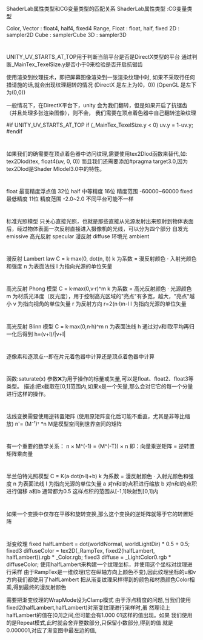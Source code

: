 #
ShaderLab属性类型和CG变量类型的匹配关系
ShaderLab属性类型 :CG变量类型

Color, Vector : float4, half4, fixed4
Range, Float  : float, half, fixed
2D : sampler2D
Cube : samplerCube
3D : sampler3D

#
UNITY_UV_STARTS_AT_TOP用于判断当前平台是否是DirectX类型的平台
通过判断_MainTex_TexelSize.y是否小于0来检验是否开启抗锯齿

使用渲染到纹理技术，即把屏幕图像渲染到一张渲染纹理中时,
如果不采取行任何措请施的话,就会出现纹理翻转的情况
(DirectX 是左上为(0，0))
(OpenGL 是左下为(0,0))

一般情况下，在DirectX平台下，unity 会为我们翻转，但是如果开启了抗锯齿（并且处理多张渲染图像），则不会，
我们需要在顶点着色器中自己翻转渲染纹理

#if UNITY_UV_STARTS_AT_TOP
if (_MainTex_TexelSize.y < 0)
    uv.y = 1-uv.y;
#endif

#
如果我们的确需要在顶点着色器中访问纹理,需要使用tex2Dlod函数来替代,如:
tex2Dlod(tex, float4(uv, 0, 0))
而且我们还需要添加#pragma target3.0,因为tex2Dlod是Shader MIodel3.0中的特性。

#
float 最高精度浮点值 32位
half  中等精度 16位    精度范围 -60000~60000
fixed 最低精度 11位    精度范围 -2.0~2.0
不同平台可能不一样

#
标准光照模型
只关心直接光照，也就是那些直接从光源发射出来照射到物体表面后，经过物体表面一次反射直接进入摄像机的光线，可以分为四个部分
自发光    emissive
高光反射  specular
漫反射    diffuse
环境光    ambient

#
漫反射 Lambert law
C = k·max(0, dot(n, l))
k 为系数 = 漫反射颜色 · 入射光颜色和强度
n 为表面法线
l 为指向光源的单位矢量

#
高光反射 Phong 模型
C = k·max(0,v·r)^m
k 为系数 = 高光反射颜色 · 光源颜色
m 为材质光泽度（反光度），用于控制高光区域的"亮点"有多宽，越大，"亮点"越小
v 为指向视角的单位矢量
r 为反射方向 r=2(n·l)n-l
l 为指向光源的单位矢量

#
高光反射 Blinn 模型
C = k·max(0,n·h)^m
n 为表面法线
h 通过对v和l取平均再归一化后得到  h=(v+l)/|v+l|

#
逐像素和逐顶点--即在片元着色器中计算还是顶点着色器中计算

#
函数:saturate(x)
参数:x:为用于操作的标量或矢量,可以是float、float2、float3等类型。
描述:把x截取在[0,1]范围内,如果x是一个矢量,那么会对它它的每一个分量进行这样的操作。

#
法线变换需要使用逆转置矩阵 (使用原矩阵变化后可能不垂直，尤其是非等比缩放)
n'= (M⁻¹)ᵀ *n   M是模型空间到世界空间的矩阵 

#
有一个重要的数学关系：
n × M^(-1) = (M^(-T)) × n
即：向量乘逆矩阵 = 逆转置矩阵乘向量

#
半兰伯特光照模型
C = K(a·dot(n·l)+b)
k 为系数 = 漫反射颜色 · 入射光颜色和强度
n 为表面法线
l 为指向光源的单位矢量
a 对n和l的点积进行缩放
b 对n和l的点积进行偏移
a和b 通常都为0.5  这样点积的范围从[-1,1]映射到[0,1]内

#
如果一个变换中仅存在平移和旋转变换,那么这个变换的逆矩阵就等于它的转置矩阵

#
渐变纹理
fixed halfLambert = dot(worldNormal, worldLightDir) * 0.5 + 0.5;
fixed3 diffuseColor = tex2D(_RampTex, fixed2(halfLambert, halfLambert)).rgb * _Color.rgb;
fixed3 diffuse = _LightColor0.rgb * diffuseColor;
使用halfLambert来构建一个纹理坐标，并使用这个坐标对纹理进行采样
由于RampTex是一维纹理(它在纵轴方向上颜色不变),因此纹理坐标的u和v方向我们都使用了halfLambert
把从渐变纹理采样得到的颜色和材质颜色Color相乘,得到最终的漫反射颜色

需要把渐变纹理的WrapMode设为Clamp模式
由于浮点精度的问题,当我们使用fixed2(halfLambert,halfLambert)对渐变纹理进行采样时,虽
然理论上halfLambert的值在[0,1]之间,但可能会有1.000 01这样的值出现。如果
我们使用的是Repeat模式,此时就会舍弃整数部分,只保留小数部分,得到的值
就是0.000001,对应了渐变图中最左边的值,